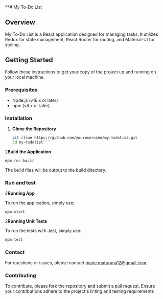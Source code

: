 **# My To-Do List

## Overview

My To-Do List is a React application designed for managing tasks. It utilizes Redux for state management, React Router for routing, and Material-UI for styling.

## Getting Started

Follow these instructions to get your copy of the project up and running on your local machine.

### Prerequisites

- Node.js (v16.x or later)
- npm (v8.x or later)

### Installation

1. **Clone the Repository**

   ```bash
   git clone https://github.com/yourusername/my-todolist.git
   cd my-todolist```

2**Build the Application**

   ```bash
   npm run build
```

The build files will be output to the build directory.

### Run and test

2**Running App**

To run the application, simply use:
   ```bash
   npm start

```

2**Running Unit Tests**

To run the tests with Jest, simply use:
   ```bash
   npm test

```


### Contact
For questions or issues, please contact marie.maturana12@gmail.com.

### Contributing
To contribute, please fork the repository and submit a pull request. Ensure your contributions adhere to the project's linting and testing requirements
